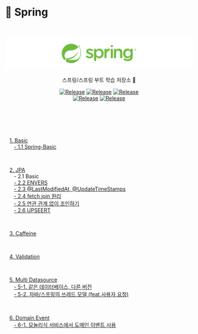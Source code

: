 # 🍃 Spring



<br/>

![images](./resource/images/spring-logo.png)

<div align="center">

스프링/스프링 부트 학습 저장소 🍃

[![Release](https://img.shields.io/badge/-%20Spring_Framework-brightgreen)](https://github.com/spring-projects/spring-framework) 
[![Release](https://img.shields.io/badge/-%20JUnit-red)](https://junit.org/junit5/docs/5.8.0/api/index.html) [![Release](https://img.shields.io/badge/-%20Gradle-grey)](https://gradle.org/)<br/>
[![Release](https://img.shields.io/badge/-Maven-orange)](https://maven.apache.org/) [![Release](https://img.shields.io/badge/-%20Baeldung-green)](https://www.baeldung.com)


</div>

[//]: # (https://junit.org/junit5/docs/5.8.0/api/index.html)

<br/><br/><br/><br/>

&nbsp;&nbsp; [1. Basic](https://github.com/study-history/spring-study/tree/main/basic)<br/>
&nbsp;&nbsp;&nbsp;&nbsp;&nbsp; [- 1.1 Spring-Basic](https://github.com/study-history/spring-study/tree/main/basic) <br/>

<br/>

&nbsp;&nbsp; [2. JPA](https://github.com/study-history/spring-study/tree/main/jpa) <br/>
&nbsp;&nbsp;&nbsp;&nbsp;&nbsp; - 2.1 Basic <br/>
&nbsp;&nbsp;&nbsp;&nbsp;&nbsp; [- 2.2 ENVERS](https://github.com/study-history/spring-study/blob/main/jpa/src/main/resources/docs/data_type/ENVERS.md) <br/>
&nbsp;&nbsp;&nbsp;&nbsp;&nbsp; [- 2.3 @LastModifiedAt, @UpdateTimeStamps](https://github.com/study-history/spring-study/blob/main/jpa/src/main/resources/docs/data_type/UPDATE_TIMESTAMP.md) <br/>
&nbsp;&nbsp;&nbsp;&nbsp;&nbsp; [- 2.4 fetch join 원리](https://github.com/study-history/spring-study/blob/main/jpa/src/main/resources/docs/join/FETCH_JOIN.md)<br/>
&nbsp;&nbsp;&nbsp;&nbsp;&nbsp; [- 2.5 연관 관계 없이 조인하기](https://github.com/study-history/spring-study/blob/main/jpa/src/main/resources/docs/join/JOIN_WITHOUT_RELATIONSHIP.md)<br/>
&nbsp;&nbsp;&nbsp;&nbsp;&nbsp; [- 2.6 UPSEERT](https://github.com/study-history/spring-study/blob/main/jpa/src/main/resources/docs/join/UPSERT.md)<br/>

<br/>

&nbsp;&nbsp; [3. Caffeine](https://github.com/study-history/spring-study/tree/main/caffeine) <br/>

<br/>

&nbsp;&nbsp; [4. Validation]() <br/>

<br/>

&nbsp;&nbsp; [5. Multi Datasource]() <br/>
&nbsp;&nbsp;&nbsp;&nbsp;&nbsp; [- 5-1. 같은 데이터베이스, 다른 버전](https://github.com/study-history/spring-study/tree/main/multi-datasource/multi-datasource/resources)<br/>
&nbsp;&nbsp;&nbsp;&nbsp;&nbsp; [- 5-2. 자바/스프링의 쓰레드 모델 (feat.사용자 요청)](https://github.com/study-history/spring-study/tree/main/multi-datasource/threadpool/resource/thread)<br/>

<br/>

&nbsp;&nbsp; [6. Domain Event]() <br/>
&nbsp;&nbsp;&nbsp;&nbsp;&nbsp; [- 6-1. 모놀리식 서비스에서 도메인 이벤트 사용](https://github.com/study-history/spring-study/blob/main/domain-event/mono/resource/MONO.md)<br/>
